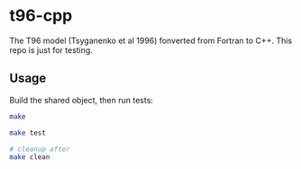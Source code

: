 # t96-cpp

The T96 model (Tsyganenko et al 1996) fonverted from Fortran to C++. This repo is just for testing.

## Usage

Build the shared object, then run tests:

```bash
make

make test

# cleanup after
make clean
```